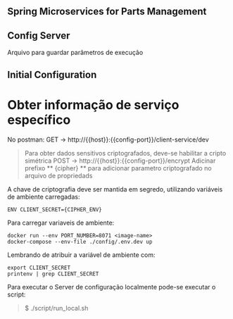 ## Spring Microservices for Parts Management

## Config Server

Arquivo para guardar parâmetros de execução

## Initial Configuration


# Obter informação de serviço específico
No postman:
    GET -> http://{{host}}:{{config-port}}/client-service/dev

> Para obter dados sensitivos criptografados, deve-se habilitar a cripto simétrica
> POST -> http://{{host}}:{{config-port}}/encrypt
> Adicinar prefixo ** {cipher} ** para adicionar parametro criptografado no arquivo de propriedads


A chave de criptografia deve ser mantida em segredo, utilizando variáveis de ambiente carregadas:

    ENV CLIENT_SECRET={CIPHER_ENV}

Para carregar variaveis de ambiente:

    docker run --env PORT_NUMBER=8071 <image-name>
    docker-compose --env-file ./config/.env.dev up

Lembrando de atribuir a variável de ambiente com:

    export CLIENT_SECRET
    printenv | grep CLIENT_SECRET

Para executar o Server de configuração localmente pode-se executar o script:

> $ ./script/run_local.sh